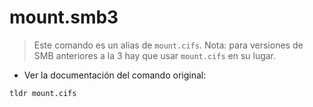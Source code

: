 # mount.smb3

> Este comando es un alias de `mount.cifs`.
> Nota: para versiones de SMB anteriores a la 3 hay que usar `mount.cifs` en su lugar.

- Ver la documentación del comando original:

`tldr mount.cifs`
